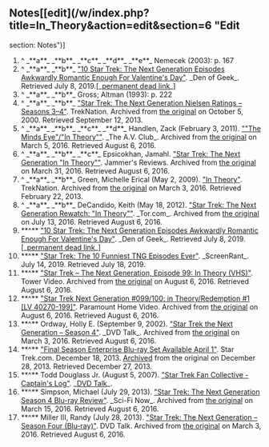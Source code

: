 ## Notes[[edit](/w/index.php?title=In\_Theory&action=edit&section=6 "Edit
section: Notes")]

 1. ^ \_\*\*a\*\*\_ \_\*\*b\*\*\_ \_\*\*c\*\*\_ \_\*\*d\*\*\_ \_\*\*e\*\*\_ Nemecek (2003): p. 167
 2. ^ \_\*\*a\*\*\_ \_\*\*b\*\*\_ ["10 Star Trek: The Next Generation Episodes Awkwardly Romantic Enough For Valentine's Day"](https://www.denofgeek.com/us/go/252768). \_Den of Geek\_. Retrieved July 8, 2019.[\_[permanent dead link](/wiki/Wikipedia:Link\_rot "Wikipedia:Link rot")\_]
 3. ^ \_\*\*a\*\*\_ \_\*\*b\*\*\_ Gross; Altman (1993): p. 222
 4. ^ \_\*\*a\*\*\_ \_\*\*b\*\*\_ ["Star Trek: The Next Generation Nielsen Ratings – Seasons 3–4"](https://web.archive.org/web/20001005205752/http://treknation.com/nielsens/tng/season34.shtml). TrekNation. Archived from [the original](http://treknation.com/nielsens/tng/season34.shtml) on October 5, 2000. Retrieved September 12, 2013.
 5. ^ \_\*\*a\*\*\_ \_\*\*b\*\*\_ \_\*\*c\*\*\_ \_\*\*d\*\*\_ Handlen, Zack (February 3, 2011). [""The Minds Eye"/"In Theory""](https://web.archive.org/web/20160305191143/http://www.avclub.com/tvclub/star-trek-the-next-generation-the-minds-eyein-theo-51206). \_The A.V. Club\_. Archived from [the original](https://www.avclub.com/articles/the-minds-eyein-theory,51206/) on March 5, 2016. Retrieved August 6, 2016.
 6. ^ \_\*\*a\*\*\_ \_\*\*b\*\*\_ \_\*\*c\*\*\_ Epsicokhan, Jamahl. ["Star Trek: The Next Generation "In Theory""](https://web.archive.org/web/20160331213338/http://www.jammersreviews.com/st-tng/s4/intheory.php). Jammer's Reviews. Archived from [the original](http://www.jammersreviews.com/st-tng/s4/intheory.php) on March 31, 2016. Retrieved August 6, 2016.
 7. ^ \_\*\*a\*\*\_ \_\*\*b\*\*\_ Green, Michelle Erical (May 2, 2009). ["In Theory"](https://web.archive.org/web/20160303221155/http://www.trektoday.com/reviews/tng/in\_theory.shtml). TrekNation. Archived from [the original](http://www.trektoday.com/reviews/tng/in\_theory.shtml) on March 3, 2016. Retrieved February 22, 2013.
 8. ^ \_\*\*a\*\*\_ \_\*\*b\*\*\_ DeCandido, Keith (May 18, 2012). ["Star Trek: The Next Generation Rewatch: "In Theory""](https://web.archive.org/web/20160713010824/http://www.tor.com/2012/05/18/star-trek-the-next-generation-in-theory/). \_Tor.com\_. Archived from [the original](http://www.tor.com/blogs/2012/05/star-trek-the-next-generation-in-theory) on July 13, 2016. Retrieved August 6, 2016.
 9. \*\*^\*\* ["10 Star Trek: The Next Generation Episodes Awkwardly Romantic Enough For Valentine's Day"](https://www.denofgeek.com/us/go/252768). \_Den of Geek\_. Retrieved July 8, 2019.[\_[permanent dead link](/wiki/Wikipedia:Link\_rot "Wikipedia:Link rot")\_]
 10. \*\*^\*\* ["Star Trek: The 10 Funniest TNG Episodes Ever"](https://screenrant.com/star-trek-next-generation-most-hilarious-episodes/). \_ScreenRant\_. July 14, 2019. Retrieved July 18, 2019.
 11. \*\*^\*\* ["Star Trek – The Next Generation, Episode 99: In Theory (VHS)"](https://web.archive.org/web/20160806191302/http://www.tower.com/star-trek-next-generation-episode-99-in-theory-patrick-stewart-vhs/wapi/109139463). Tower Video. Archived from [the original](http://www.tower.com/star-trek-next-generation-episode-99-in-theory-patrick-stewart-vhs/wapi/109139463) on August 6, 2016. Retrieved August 6, 2016.
 12. \*\*^\*\* ["Star Trek Next Generation #099/100: in Theory/Redemption #1 [LV 40270-199]"](https://web.archive.org/web/20160806191405/http://www.lddb.com/laserdisc/23997/LV-40270-199/Star-Trek-Next-Generation-099/100%3A-in-Theory/Redemption-1). Paramount Home Video. Archived from [the original](http://www.lddb.com/laserdisc/23997/LV-40270-199/Star-Trek-Next-Generation-099/100:-in-Theory/Redemption-1) on August 6, 2016. Retrieved August 6, 2016.
 13. \*\*^\*\* Ordway, Holly E. (September 9, 2002). ["Star Trek the Next Generation – Season 4"](https://web.archive.org/web/20160303223249/http://www.dvdtalk.com/reviews/4560/star-trek-the-next-generation-season-4/). \_DVD Talk\_. Archived from [the original](http://www.dvdtalk.com/reviews/4560/star-trek-the-next-generation-season-4/) on March 3, 2016. Retrieved August 6, 2016.
 14. \*\*^\*\* ["Final Season Enterprise Blu-ray Set Available April 1"](http://www.startrek.com/article/final-season-enterprise-blu-ray-set-available-april-1). Star Trek.com. December 18, 2013. [Archived](https://web.archive.org/web/20131228012435/http://www.startrek.com/article/final-season-enterprise-blu-ray-set-available-april-1) from the original on December 28, 2013. Retrieved December 27, 2013.
 15. \*\*^\*\* Todd Douglass Jr. (August 5, 2007). ["Star Trek Fan Collective - Captain's Log"](https://www.dvdtalk.com/reviews/29600/star-trek-fan-collective-captains-log/). \_[DVD Talk](/wiki/DVD\_Talk "DVD Talk")\_.
 16. \*\*^\*\* Simpson, Michael (July 29, 2013). ["Star Trek: The Next Generation Season 4 Blu-ray Review"](https://web.archive.org/web/20160315073934/http://www.scifinow.co.uk/reviews/star-trek-the-next-generation-season-4-blu-ray-review/). \_Sci-Fi Now\_. Archived from [the original](http://www.scifinow.co.uk/reviews/star-trek-the-next-generation-season-4-blu-ray-review/) on March 15, 2016. Retrieved August 6, 2016.
 17. \*\*^\*\* Miller III, Randy (July 28, 2013). ["Star Trek: The Next Generation – Season Four (Blu-ray)"](https://web.archive.org/web/20160303232842/http://www.dvdtalk.com/reviews/61357/star-trek-the-next-generation-season-four/). DVD Talk. Archived from [the original](http://www.dvdtalk.com/reviews/61357/star-trek-the-next-generation-season-four/) on March 3, 2016. Retrieved August 6, 2016.
